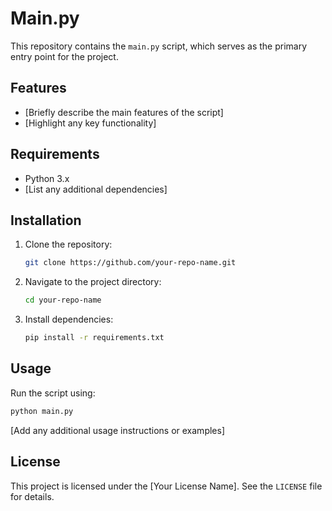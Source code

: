 # Main.py

This repository contains the `main.py` script, which serves as the primary entry point for the project.

## Features

- [Briefly describe the main features of the script]
- [Highlight any key functionality]

## Requirements

- Python 3.x
- [List any additional dependencies]

## Installation

1. Clone the repository:
    ```bash
    git clone https://github.com/your-repo-name.git
    ```
2. Navigate to the project directory:
    ```bash
    cd your-repo-name
    ```
3. Install dependencies:
    ```bash
    pip install -r requirements.txt
    ```

## Usage

Run the script using:
```bash
python main.py
```

[Add any additional usage instructions or examples]

## License

This project is licensed under the [Your License Name]. See the `LICENSE` file for details.